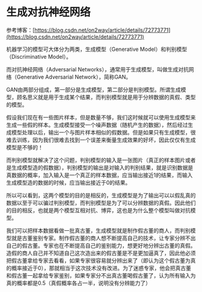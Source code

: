 # 生成对抗神经网络

参考博客：[https://blog.csdn.net/on2way/article/details/72773771](https://blog.csdn.net/on2way/article/details/72773771)

机器学习的模型可大体分为两类，生成模型（Generative Model）和判别模型（Discriminative Model）。

而对抗神经网络（Adversarial Networks），通常用于生成模型，叫做生成对抗网络（Generative Adversarial Network），简称GAN。

GAN由两部分组成，第一部分是生成模型，第二部分是判别模型。所谓生成模型，顾名思义就是用于生成某个结果，而判别模型就是用于分辨数据的真假、类型的模型。

假设我们现在有一些图片样本，但是数量不够，我们这时候就可以使用生成模型来生成一些假的样本。生成模型接受一个噪声数据（随机产生的数据），然后经过生成模型处理以后，输出一个与图片样本相似的假数据。但是如果只有生成模型，很难去训练，因为我们很难去找到一个误差来衡量生成效果的好坏，因此仅仅有生成模型是不够的！

而判别模型就解决了这个问题，判别模型的输入是一张图片（真正的样本图片或者是生成模型造的假数据），判别模型的输出是对输入的判别结果，就是识别数据是真数据的概率，加入输入是一个真正的样本数据，应当输出接近1的结果，而输入生成模型造的数据的时候，应当输出接近于0的结果。

所以可以看到，这两个模型的目的是相反的，生成模型是为了输出可以以假乱真的数据以至于可以骗过判别模型，而判别模型是为了可以分辨数据的真假。因此他们的目的相反，也就是两个模型互相对抗、博弈，这也是为什么整个模型叫做对抗模型。

我们可以把样本数据看做一批真古董，生成模型就是制作假古董的商人，而判别模型就是古董鉴别专家。制作假古董的商人想不断提高自己的技术，让专家分辨不出自己的假古董。专家也在不断提高自己的鉴别能力，想更好地分辨出古董的真假。造假的商人自己并不知道自己这次造出来的假古董是不是更加逼真了，因此他必须把假古董拿给专家去看看，如果专家很容易就分辨出来了（即认为这个假古董为真的概率接近于0），那就相当于这次技术没有改进。为了迷惑专家，他会把真古董和假古董一起拿给专家鉴别，如果专家分不出真古董喝假古董了，认为所有输入为真的概率都是0.5（真假概率各占一半，说明没有分辨能力了）


